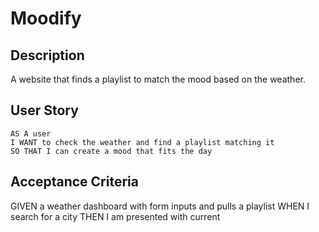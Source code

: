 # Moodify

## Description
A website that finds a playlist to match the mood based on the weather. 

## User Story
```
AS A user
I WANT to check the weather and find a playlist matching it
SO THAT I can create a mood that fits the day
```

## Acceptance Criteria

GIVEN a weather dashboard with form inputs and pulls a playlist
WHEN I search for a city
THEN I am presented with current
